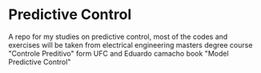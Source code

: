 # Predictive Control
 A repo for my studies on predictive control, most of the codes and exercises will be taken from electrical engineering masters degree course "Controle Preditivo" form UFC and Eduardo camacho book "Model Predictive Control"
